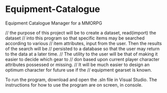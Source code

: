 # Equipment-Catalogue
Equipment Catalogue Manager for a MMORPG



// the purpose of this project will be to create a dataset, read(import) the dataset 
// into this program so that specific items may be searched according to various
// item attributes, input from the user.  Then the results of the search will be
// persisted to a database so that the user may return to the data at a later time.
// The utility to the user will be that of making it easier to decide which gear to 
// don based upon current player character attributes possessed or missing.
// It will be much easier to design an optimum character for future use if the 
// equipment gearset is known.

To run the program, download and open the .sln file in Visual Studio.  The instructions for how to use the program are on screen, in console.

